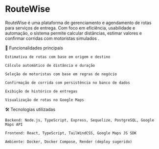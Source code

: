 # RouteWise
RouteWise é uma plataforma de gerenciamento e agendamento de rotas para serviços de entrega. Com foco em eficiência, usabilidade e automação, o sistema permite calcular distâncias, estimar valores e confirmar corridas com motoristas simulados .

🚀 Funcionalidades principais

    Estimativa de rotas com base em origem e destino

    Cálculo automático de distância e duração

    Seleção de motoristas com base em regras de negócio

    Confirmação de corrida com persistência no banco de dados

    Exibição de histórico de entregas

    Visualização de rotas no Google Maps

🛠️ Tecnologias utilizadas

    Backend: Node.js, TypeScript, Express, Sequelize, PostgreSQL, Google Maps API

    Frontend: React, TypeScript, TailWindCSS, Google Maps JS SDK

    Ambiente: Docker, Docker Compose, Render (deploy sugerido)
